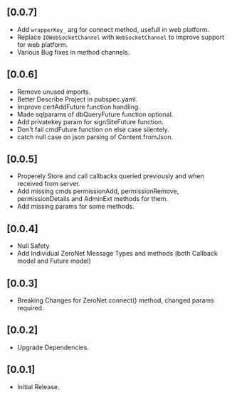 ## [0.0.7]

- Add `wrapperKey_` arg for connect method, usefull in web platform.
- Replace `IOWebSocketChannel` with `WebSocketChannel` to improve support for web platform.
- Various Bug fixes in method channels.

## [0.0.6]

- Remove unused imports.
- Better Describe Project in pubspec.yaml.
- Improve certAddFuture function handling.
- Made sqlparams of dbQueryFuture function optional.
- Add privatekey param for signSiteFuture function.
- Don't fail cmdFuture function on else case silentely.
- catch null case on json parsing of Content.fromJson.

## [0.0.5]

* Properely Store and call callbacks queried previously and when received from server.
* Add missing cmds permissionAdd, permissionRemove, permissionDetails and AdminExt methods for them.
* Add missing params for some methods.

## [0.0.4]

* Null Safety
* Add Individual ZeroNet Message Types and methods (both Callback model and Future model)

## [0.0.3]

* Breaking Changes for ZeroNet.connect() method, changed params required.

## [0.0.2]

* Upgrade Dependencies.

## [0.0.1]

* Initial Release.
